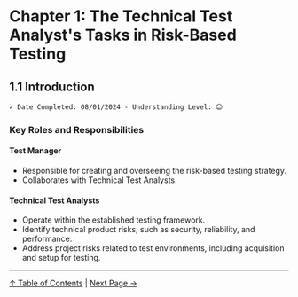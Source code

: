 # Chapter 1: The Technical Test Analyst's Tasks in Risk-Based Testing

## 1.1 Introduction

```markdown
✓ Date Completed: 08/01/2024 - Understanding Level: 😊
```

### Key Roles and Responsibilities

#### Test Manager

- Responsible for creating and overseeing the risk-based testing strategy.
- Collaborates with Technical Test Analysts.

#### Technical Test Analysts

- Operate within the established testing framework.
- Identify technical product risks, such as security, reliability, and performance.
- Address project risks related to test environments, including acquisition and setup for testing.

---

[↑ Table of Contents](../../README.md#table-of-contents) | [Next Page →](1.2-risk-based-testing-tasks.md)